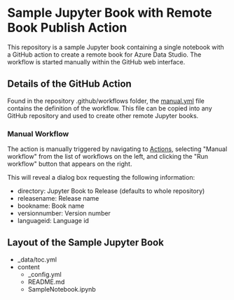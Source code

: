 # Sample Jupyter Book with Remote Book Publish Action

This repository is a sample Jupyter book containing a single notebook with a GitHub action to create a remote book for Azure Data Studio.  The workflow is started manually within the GitHub web interface.

## Details of the GitHub Action
Found in the repository .github/workflows folder, the [manual.yml](.github/workflows/manual.yml) file contains the definition of the workflow.  This file can be copied into any GitHub repository and used to create other remote Jupyter books.

### Manual Workflow
The action is manually triggered by navigating to [Actions](../actions), selecting "Manual workflow" from the list of workflows on the left, and clicking the "Run workflow" button that appears on the right.

This will reveal a dialog box requesting the following information:
- directory: Jupyter Book to Release (defaults to whole repository)
- releasename: Release name
- bookname: Book name
- versionnumber: Version number
- languageid: Language id


## Layout of the Sample Jupyter Book
- _data/toc.yml
- content
  - _config.yml
  - README.md
  - SampleNotebook.ipynb